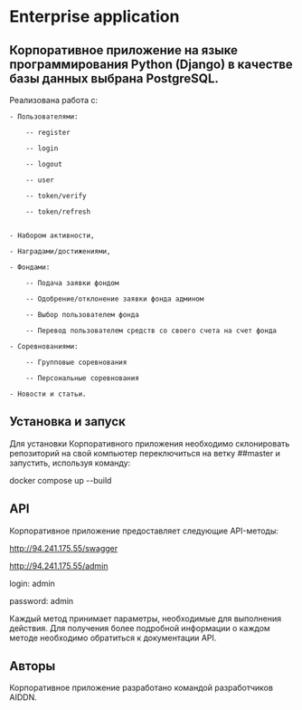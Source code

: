 # Enterprise application

## Корпоративное приложение на языке программирования Python (Django) в качестве базы данных выбрана PostgreSQL. 
Реализована работа с: 

    - Пользователями:
    
        -- register
        
        -- login
        
        -- logout
        
        -- user
        
        -- token/verify
        
        -- token/refresh

        
    - Набором активности,
    
    - Наградами/достижениями,
    
    - Фондами:
    
        -- Подача заявки фондом
        
        -- Одобрение/отклонение заявки фонда админом
        
        -- Выбор пользователем фонда
        
        -- Перевод пользователем средств со своего счета на счет фонда
        
    - Соревнованиями:
    
        -- Групповые соревнования
        
        -- Персональные соревнования
        
    - Новости и статьи.


## Установка и запуск

Для установки Корпоративного приложения необходимо склонировать репозиторий на свой компьютер 
переключиться на ветку ##master и запустить, используя команду:


docker compose up --build


## API

Корпоративное приложение предоставляет следующие API-методы:


http://94.241.175.55/swagger

http://94.241.175.55/admin

login: admin

password: admin


Каждый метод принимает параметры, необходимые для выполнения действия. 
Для получения более подробной информации о каждом методе необходимо обратиться к документации API.


##  Авторы

Корпоративное приложение разработано командой разработчиков AIDDN.
